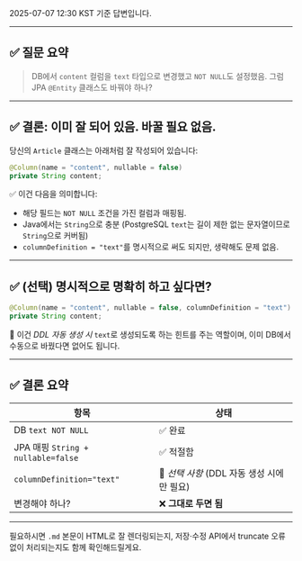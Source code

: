 2025-07-07 12:30 KST 기준 답변입니다.

---

## ✅ 질문 요약

> DB에서 `content` 컬럼을 `text` 타입으로 변경했고 `NOT NULL`도 설정했음.
> 그럼 JPA `@Entity` 클래스도 바꿔야 하나?

---

## ✅ 결론: **이미 잘 되어 있음. 바꿀 필요 없음.**

당신의 `Article` 클래스는 아래처럼 잘 작성되어 있습니다:

```java
@Column(name = "content", nullable = false)
private String content;
```

✅ 이건 다음을 의미합니다:

* 해당 필드는 `NOT NULL` 조건을 가진 컬럼과 매핑됨.
* Java에서는 `String`으로 충분 (PostgreSQL `text`는 길이 제한 없는 문자열이므로 `String`으로 커버됨)
* `columnDefinition = "text"`를 명시적으로 써도 되지만, 생략해도 문제 없음.

---

## ✅ (선택) 명시적으로 명확히 하고 싶다면?

```java
@Column(name = "content", nullable = false, columnDefinition = "text")
private String content;
```

📌 이건 *DDL 자동 생성 시* `text`로 생성되도록 하는 힌트를 주는 역할이며,
이미 DB에서 수동으로 바꿨다면 없어도 됩니다.

---

## ✅ 결론 요약

| 항목                               | 상태                            |
| -------------------------------- | ----------------------------- |
| DB `text NOT NULL`               | ✅ 완료                          |
| JPA 매핑 `String + nullable=false` | ✅ 적절함                         |
| `columnDefinition="text"`        | 🔸 *선택 사항* (DDL 자동 생성 시에만 필요) |
| 변경해야 하나?                         | ❌ **그대로 두면 됨**                |

---

필요하시면 `.md` 본문이 HTML로 잘 렌더링되는지, 저장·수정 API에서 truncate 오류 없이 처리되는지도 함께 확인해드릴게요.
